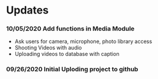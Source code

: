 # Updates

### 10/05/2020 Add functions in Media Module

- Ask users for camera, microphone, photo library access
- Shooting Videos with audio
- Uploading videos to database with caption

### 09/26/2020 Initial Uploding project to github

